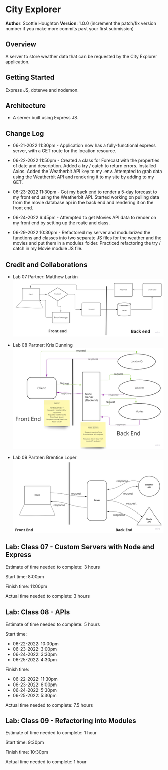 # City Explorer

**Author**: Scottie Houghton
**Version**: 1.0.0 (increment the patch/fix version number if you make more commits past your first submission)

## Overview
A server to store weather data that can be requested by the City Explorer application.

<!-- Provide a high level overview of what this application is and why you are building it, beyond the fact that it's an assignment for this class. (i.e. What's your problem domain?) -->

## Getting Started
Express JS, dotenve and nodemon.

<!-- What are the steps that a user must take in order to build this app on their own machine and get it running? -->

## Architecture
* A server built using Express JS.
<!-- Provide a detailed description of the application design. What technologies (languages, libraries, etc) you're using, and any other relevant design information. -->

## Change Log
* 06-21-2022 11:30pm - Application now has a fully-functional express server, with a GET route for the location resource.

* 06-22-2022 11:50pm - Created a class for Forecast with the properties of date and description. Added a try / catch to return errors. Installed Axios. Added the Weatherbit API key to my .env. Attempted to grab data using the Weatherbit API and rendering it to my site by adding to my GET.

* 06-23-2022 11:30pm - Got my back end to render a 5-day forecast to my front end using the Weatherbit API. Started working on pulling data from the movie database api in the back end and rendering it on the front end.

* 06-24-2022 6:45pm - Attempted to get Movies API data to render on my front end by setting up the route and class.

* 06-29-2022 10:30pm - Refactored my server and modularized the functions and classes into two separate JS files for the weather and the movies and put them in a modules folder. Practiced refactoring the try / catch in my Movie module JS file.

<!-- Use this area to document the iterative changes made to your application as each feature is successfully implemented. Use time stamps. -->

## Credit and Collaborations
* Lab 07 Partner: Matthew Larkin
![Lab 07](./images/lab07-WRRC.jpg)

* Lab 08 Partner: Kris Dunning
![Lab 08](./images/lab08-WRRC.jpg)

* Lab 09 Partner: Brentice Loper
![Lab 09](./images/lab09-WRRC.jpg)

<!-- Give credit (and a link) to other people or resources that helped you build this application. -->

## Lab: Class 07 - Custom Servers with Node and Express

Estimate of time needed to complete: 3 hours

Start time: 8:00pm

Finish time: 11:00pm

Actual time needed to complete: 3 hours

## Lab: Class 08 - APIs

Estimate of time needed to complete: 5 hours

Start time:
* 06-22-2022: 10:00pm
* 06-23-2022: 3:00pm
* 06-24-2022: 3:30pm
* 06-25-2022: 4:30pm

Finish time:
* 06-22-2022: 11:30pm
* 06-23-2022: 6:00pm
* 06-24-2022: 5:30pm
* 06-25-2022: 5:30pm

Actual time needed to complete: 7.5 hours

## Lab: Class 09 - Refactoring into Modules

Estimate of time needed to complete: 1 hour

Start time: 9:30pm

Finish time: 10:30pm

Actual time needed to complete: 1 hour
